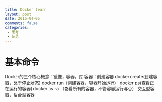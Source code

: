 ```yaml
---
title: Docker learn
layout: post
date: 2015-04-05
comments: false
categories:
 - 思考
 - 记录
---
```

# 基本命令
Docker的三个核心概念：镜像，容器，库
容器：创建容器 docker create(创建容器，处于停止状态) docker run（创建容器，容器开始运行）
docker ps(查看正在运行的容器) docker ps -a （查看所有的容器，不管容器运行与否）
交互型容器，后台型容器

